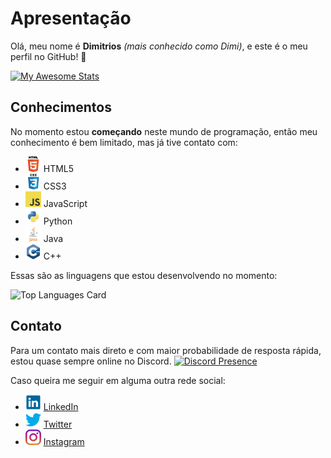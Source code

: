 # Apresentação

Olá, meu nome é **Dimitrios** *(mais conhecido como Dimi)*, e este é o meu perfil no GitHub! 👋

[![My Awesome Stats](https://awesome-github-stats.azurewebsites.net/user-stats/DimiEmerick?cardType=github&theme=city-lights)](https://git.io/awesome-stats-card)

## Conhecimentos
No momento estou **começando** neste mundo de programação, então meu conhecimento é bem limitado, mas já tive contato com:

* ![Logo HTML](images/html.png) HTML5
* ![Logo CSS](images/css.png) CSS3
* ![Logo JS](images/javascript.png) JavaScript
* ![Logo PY](images/python.png) Python
* ![Logo JAVA](images/java.png) Java
* ![Logo C++](images/cpp.png) C++

Essas são as linguagens que estou desenvolvendo no momento:

![Top Languages Card](https://github-readme-stats.vercel.app/api/top-langs/?username=DimiEmerick&layout=compact)

## Contato

Para um contato mais direto e com maior probabilidade de resposta rápida, estou quase sempre online no Discord.
[![Discord Presence](https://lanyard.cnrad.dev/api/315256108174540800?theme=dark&bg=0C1F52&borderRadius:20px&idleMessage:Provavelmente%20dormindo...&hideTimestamp=true)](https://discord.com/users/315256108174540800)

Caso queira me seguir em alguma outra rede social:

* ![Logo LinkedIn](images/linkedin.png) [LinkedIn](https://www.linkedin.com/in/dimítrios-emerick-18a555209/)
* ![Logo Twitter](images/twitter.png) [Twitter](https://twitter.com/Myster_DMT)
* ![Logo Instagram](images/instagram.png) [Instagram](https://www.instagram.com/mysterdmt07/)
